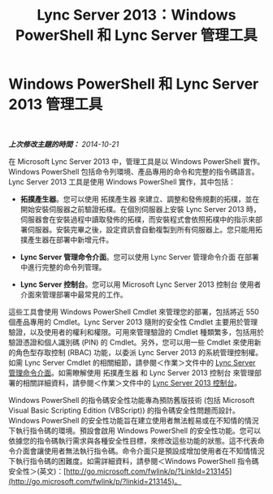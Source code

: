 ﻿---
title: Lync Server 2013：Windows PowerShell 和 Lync Server 管理工具
TOCTitle: Windows PowerShell 和 Lync Server 2013 管理工具
ms:assetid: 6a285f7c-0ef5-4cab-9976-d03be276e35d
ms:mtpsurl: https://technet.microsoft.com/zh-tw/library/Dn481130(v=OCS.15)
ms:contentKeyID: 59679124
ms.date: 08/10/2015
mtps_version: v=OCS.15
ms.translationtype: HT
---

# Windows PowerShell 和 Lync Server 2013 管理工具

 

_**上次修改主題的時間：** 2014-10-21_

在 Microsoft Lync Server 2013 中，管理工具是以 Windows PowerShell 實作。Windows PowerShell 包括命令列環境、產品專用的命令和完整的指令碼語言。Lync Server 2013 工具是使用 Windows PowerShell 實作，其中包括：

  - **拓撲產生器**。您可以使用 拓撲產生器 來建立、調整和發佈規劃的拓樸，並在開始安裝伺服器之前驗證拓樸。在個別伺服器上安裝 Lync Server 2013 時，伺服器會在安裝過程中讀取發佈的拓樸，而安裝程式會依照拓樸中的指示來部署伺服器。安裝完畢之後，設定資訊會自動複製到所有伺服器上。您只能用拓撲產生器在部署中新增元件。

  - **Lync Server 管理命令介面**。您可以使用 Lync Server 管理命令介面 在部署中進行完整的命令列管理。

  - **Lync Server 控制台**。您可以用 Microsoft Lync Server 2013 控制台 使用者介面來管理部署中最常見的工作。

這些工具會使用 Windows PowerShell Cmdlet 來管理您的部署，包括將近 550 個產品專用的 Cmdlet。Lync Server 2013 隨附的安全性 Cmdlet 主要用於管理驗證，以及使用者的權利和權限。可用來管理驗證的 Cmdlet 種類繁多，包括用於驗證憑證和個人識別碼 (PIN) 的 Cmdlet。另外，您可以用一些 Cmdlet 來使用新的角色型存取控制 (RBAC) 功能，以委派 Lync Server 2013 的系統管理控制權。如需 Lync Server Cmdlet 的相關細節，請參閱＜作業＞文件中的 [Lync Server 管理命令介面](lync-server-2013-lync-server-management-shell.md)。如需瞭解使用 拓撲產生器 和 Lync Server 2013 控制台 來管理部署的相關詳細資料，請參閱＜作業＞文件中的 [Lync Server 2013 控制台](https://technet.microsoft.com/zh-tw/library/gg133224\(v=ocs.15\))。

Windows PowerShell 的指令碼安全性功能專為預防舊版技術 (包括 Microsoft Visual Basic Scripting Edition (VBScript)) 的指令碼安全性問題而設計。Windows PowerShell 的安全性功能旨在建立使用者無法輕易或在不知情的情況下執行指令碼的環境。預設會啟用 Windows PowerShell 的安全性功能。您可以依據您的指令碼執行需求與各種安全性目標，來修改這些功能的狀態。這不代表命令介面會讓使用者無法執行指令碼。命令介面只是預設成增加使用者在不知情情況下執行指令碼的困難度。如需詳細資料，請參閱＜Windows PowerShell 指令碼安全性＞(英文)：[http://go.microsoft.com/fwlink/p/?LinkId=213145](http://go.microsoft.com/fwlink/p/?linkid=213145)。

